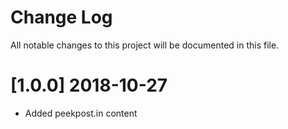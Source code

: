 # Change Log
All notable changes to this project will be documented in this file.

# [1.0.0] 2018-10-27

- Added peekpost.in content

